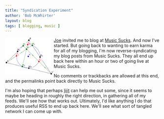 ```yaml
---
title: "Syndication Experiment"
author: 'Bob McWhirter'
layout: blog
tags: [ blogging, music ]
---
```

<img width="159" height="121" align="left" alt="circle.gif" id="image142" title="circle.gif" src="/blog/assets/circle.gif"/><a title="Joe's blog" href="http://www.joeandmotorboat.com/">Joe</a> invited me to blog at <a title="Music Sucks." href="http://www.musicsucks.net/">Music Sucks</a>.  And now I've started.  But going back to wanting to earn karma for all of my blogging, I'm now reverse-syndicating my blog posts from Music Sucks.  They all end up back here within an hour or two of going live at Music Sucks.

No comments or trackbacks are allowed at this end, and the permalinks point back directly to Music Sucks.

I'm also hoping that perhaps <a title="lijit" href="http://www.lijit.com/">lijit</a> can help me out some, since it seems to maybe be heading in roughly the right direction, in gathering all of my feeds.  We'll see how that works out.  Ultimately, I'd like anything I do that produces useful RSS to end up back here.  We'll see what sort of tangled network I can come up with.
